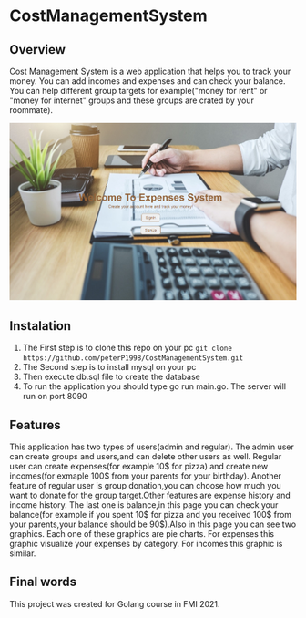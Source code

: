 # CostManagementSystem
## Overview
Cost Management System is a web application that helps you to track your money. You can add incomes and expenses and can check your balance.
You can help different group targets for example("money for rent" or "money for internet" groups and these groups are crated by your roommate).

<img src="images/expense.PNG" alt="Welcome page">

## Instalation
1. The First step is to clone this repo on your pc
```git clone https://github.com/peterP1998/CostManagementSystem.git ```
2. The Second step is to install mysql on your pc
3. Then execute db.sql file to create the database
4. To run the application you should type go run main.go. The server will run on port 8090

## Features 
This application has two types of users(admin and regular). The admin user can create groups and users,and can delete other users as well.
Regular user can create expenses(for example 10$ for pizza) and create new incomes(for exmaple 100$ from your parents for your birthday).
Another feature of regular user is group donation,you can choose how much you want to donate for the group target.Other features are 
expense history and income history. The last one is balance,in this page you can check your balance(for example if you spent 10$ for pizza and you received 100$ from your parents,your balance should be 90$).Also in this page you can see two graphics. Each one of these graphics are pie charts. For expenses this graphic visualize your expenses by category. For incomes this graphic is similar.

## Final words
This project was created for Golang course in FMI 2021.